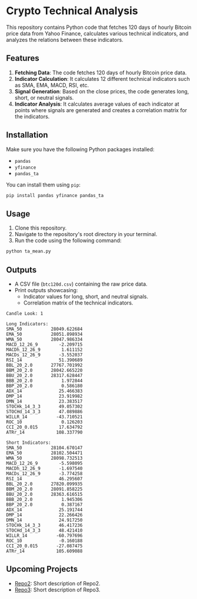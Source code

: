 # Crypto Technical Analysis

This repository contains Python code that fetches 120 days of hourly Bitcoin price data from Yahoo Finance, calculates various technical indicators, and analyzes the relations between these indicators.

## Features

1. **Fetching Data**: The code fetches 120 days of hourly Bitcoin price data.
2. **Indicator Calculation**: It calculates 12 different technical indicators such as SMA, EMA, MACD, RSI, etc.
3. **Signal Generation**: Based on the close prices, the code generates long, short, or neutral signals.
4. **Indicator Analysis**: It calculates average values of each indicator at points where signals are generated and creates a correlation matrix for the indicators.

## Installation

Make sure you have the following Python packages installed:

- `pandas`
- `yfinance`
- `pandas_ta`

You can install them using `pip`:

```bash
pip install pandas yfinance pandas_ta
```

## Usage

1. Clone this repository.
2. Navigate to the repository's root directory in your terminal.
3. Run the code using the following command:

```bash
python ta_mean.py
```

## Outputs

- A CSV file (`btc120d.csv`) containing the raw price data.
- Print outputs showcasing:
  - Indicator values for long, short, and neutral signals.
  - Correlation matrix of the technical indicators.

```
Candle Look: 1

Long Indicators:
SMA_50           28049.622684
EMA_50           28051.898934
WMA_50           28047.986334
MACD_12_26_9        -2.209715
MACDh_12_26_9        1.611152
MACDs_12_26_9       -3.552037
RSI_14              51.390689
BBL_20_2.0       27767.701992
BBM_20_2.0       28042.665220
BBU_20_2.0       28317.628447
BBB_20_2.0           1.972844
BBP_20_2.0           0.586180
ADX_14              25.466383
DMP_14              23.919982
DMN_14              23.383517
STOCHk_14_3_3       49.057302
STOCHd_14_3_3       47.089886
WILLR_14           -43.710521
ROC_10               0.126203
CCI_20_0.015        17.634792
ATRr_14            108.337790

Short Indicators:
SMA_50           28104.670147
EMA_50           28102.504471
WMA_50           28098.732513
MACD_12_26_9        -5.598095
MACDh_12_26_9       -1.697540
MACDs_12_26_9       -3.774258
RSI_14              46.295607
BBL_20_2.0       27820.099935
BBM_20_2.0       28091.858225
BBU_20_2.0       28363.616515
BBB_20_2.0           1.945306
BBP_20_2.0           0.387167
ADX_14              25.191744
DMP_14              22.266426
DMN_14              24.917250
STOCHk_14_3_3       46.417236
STOCHd_14_3_3       48.421410
WILLR_14           -60.797696
ROC_10              -0.160188
CCI_20_0.015       -27.087475
ATRr_14            105.609088
```

## Upcoming Projects

- [Repo2](<link-to-repo2>): Short description of Repo2.
- [Repo3](<link-to-repo3>): Short description of Repo3.

